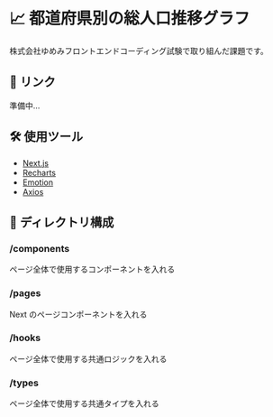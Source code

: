 # 📈 都道府県別の総人口推移グラフ

株式会社ゆめみフロントエンドコーディング試験で取り組んだ課題です。

## 🔗 リンク

準備中…

## 🛠 使用ツール

- [Next.js](https://nextjs.org/)
- [Recharts](https://recharts.org/en-US/)
- [Emotion](https://emotion.sh/docs/introduction)
- [Axios](https://axios-http.com/)

## 📂 ディレクトリ構成

### /components

ページ全体で使用するコンポーネントを入れる

### /pages

Next のページコンポーネントを入れる

### /hooks

ページ全体で使用する共通ロジックを入れる

### /types

ページ全体で使用する共通タイプを入れる

